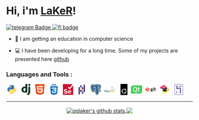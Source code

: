 # Hi, i'm [LaKeR]()! 
<div id="badges">
  <a href="https://t.me/qqlaker">
    <img src="https://img.shields.io/badge/Telegram-blue?style=for-the-badge&logoColor=white" alt="telegram Badge"/>
  </a>
  <a href="https://www.fl.ru/users/yayayatytytyty/portfolio/">
    <img src="https://img.shields.io/badge/FL.RU-darkgreen?style=for-the-badge&logo=fl&logoColor=white" alt="fl badge"/>
  </a>
</div>

- :telescope: I am getting an education in computer science
  
- 💻 I have been developing for a long time. Some of my projects are presented here [github](https://github.com/qqlaker?tab=repositories)

### Languages and Tools :
<div>
  <img src="https://github.com/devicons/devicon/blob/master/icons/python/python-original.svg" title="Python" alt="Python" width="30" height="30"/>&nbsp;
  <img src="https://github.com/devicons/devicon/blob/master/icons/django/django-plain.svg" title="django" alt="django" width="30" height="30"/>&nbsp;
  <img src="https://github.com/devicons/devicon/blob/master/icons/html5/html5-original.svg" title="HTML5" alt="HTML" width="30" height="30"/>&nbsp;
  <img src="https://github.com/devicons/devicon/blob/master/icons/css3/css3-plain-wordmark.svg"  title="CSS3" alt="CSS" width="30" height="30"/>&nbsp;
  <img src="https://github.com/devicons/devicon/blob/master/icons/selenium/selenium-original.svg" title="selenium" alt="selenium" width="30" height="30"/>&nbsp;
  <img src="https://github.com/devicons/devicon/blob/master/icons/pandas/pandas-original.svg" title="pandas" alt="pandas" width="30" height="30"/>&nbsp;
  <img src="https://github.com/devicons/devicon/blob/master/icons/postgresql/postgresql-original.svg" title="postgresql"  alt="postgresql" width="30" height="30"/>&nbsp;
  <img src="https://github.com/devicons/devicon/blob/master/icons/mysql/mysql-original-wordmark.svg" title="MySQL"  alt="MySQL" width="30" height="30"/>&nbsp;
  <img src="https://github.com/devicons/devicon/blob/master/icons/ubuntu/ubuntu-plain.svg" title="ubuntu" **alt="ubuntu"width="30" height="30"/>
  <img src="https://github.com/devicons/devicon/blob/master/icons/qt/qt-original.svg" title="qt" alt="qt" width="30" height="30"/>&nbsp;
  <img src="https://github.com/devicons/devicon/blob/master/icons/git/git-original-wordmark.svg" title="git" alt="git" width="30" height="30"/>&nbsp;
  <img src="https://github.com/devicons/devicon/blob/master/icons/jetbrains/jetbrains-original.svg" title="jetbrains" alt="jetbrains" width="30" height="30"/>&nbsp;
  <img src="https://github.com/devicons/devicon/blob/master/icons/heroku/heroku-original.svg" title="heroku" alt="heroku" width="30" height="30"/>&nbsp;
</div>

---
<div align="center">
<a href="https://github.com/anuraghazra/github-readme-stats">
<img align="center" src="https://github-readme-stats.vercel.app/api?username=qqlaker&show_icons=true&include_all_commits=true&theme=vue-dark&hide_border=true" alt="qqlaker's github stats" />
</a> 
<a href="https://git.io/streak-stats"><img align="center" src="http://github-readme-streak-stats.herokuapp.com?user=qqlaker&theme=vue-dark&hide_border=true&date_format=j%20M%5B%20Y%5D" />
</a> 
</div>
